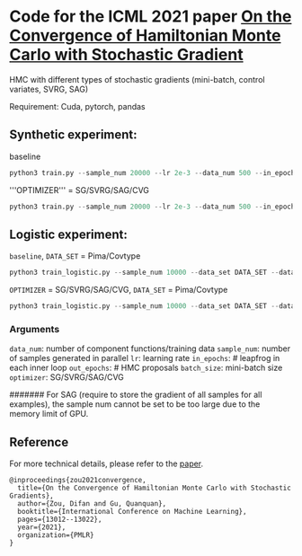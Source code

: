 # Code for the ICML 2021 paper [On the Convergence of Hamiltonian Monte Carlo with Stochastic Gradient](https://proceedings.mlr.press/v139/zou21b.html) 


HMC with different types of stochastic gradients (mini-batch, control variates, SVRG, SAG)

Requirement: Cuda, pytorch, pandas

## Synthetic experiment: 
baseline
```python
python3 train.py --sample_num 20000 --lr 2e-3 --data_num 500 --in_epochs 10 --out_epochs 5000 --batch_size 500 --optimizer SG --enable_MH True 
```
'''OPTIMIZER''' = SG/SVRG/SAG/CVG
```python
python3 train.py --sample_num 20000 --lr 2e-3 --data_num 500 --in_epochs 10 --out_epochs 5000 --batch_size 16 --optimizer OPTIMIZER 
```
## Logistic experiment: 

```baseline```, ```DATA_SET``` = Pima/Covtype
```python
python3 train_logistic.py --sample_num 10000 --data_set DATA_SET --data_num 500 --lr 0.002 --optimizer SG --in_epochs 10 --enable_MH True --out_epochs 5000
```
```OPTIMIZER``` = SG/SVRG/SAG/CVG, ```DATA_SET``` = Pima/Covtype
```python
python3 train_logistic.py --sample_num 10000 --data_set DATA_SET --data_num 500 --lr 0.002 --in_epochs 10  --out_epochs 5000 --batch_size 16 --optimizer OPTIMIZER
```
### Arguments
```data_num```: number of component functions/training data
```sample_num```: number of samples generated in parallel
```lr```: learning rate
```in_epochs```: # leapfrog in each inner loop
```out_epochs```: # HMC proposals
```batch_size```: mini-batch size
```optimizer```: SG/SVRG/SAG/CVG

#######
For SAG (require to store the gradient of all samples for all examples), the sample num cannot be set to be too large due to the memory limit of GPU.

## Reference
For more technical details, please refer to the [paper](http://proceedings.mlr.press/v139/zou21b/zou21b.pdf).
```
@inproceedings{zou2021convergence,
  title={On the Convergence of Hamiltonian Monte Carlo with Stochastic Gradients},
  author={Zou, Difan and Gu, Quanquan},
  booktitle={International Conference on Machine Learning},
  pages={13012--13022},
  year={2021},
  organization={PMLR}
}
``` 
